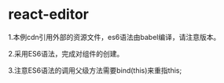 # react-editor

1.本例cdn引用外部的资源文件，es6语法由babel编译，请注意版本。

2.采用ES6语法，完成对组件的创建。

3.注意ES6语法的调用父级方法需要bind(this)来重指this;


